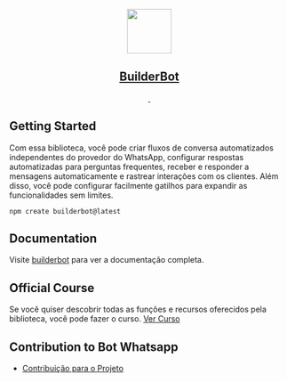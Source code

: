 <p align="center">
  <a href="https://builderbot.vercel.app/">
    <picture>
      <img src="(https://github.com/faanogueira/Bot-Whatsapp/blob/main/assets/thumbnail-vector.png)" height="80">
    </picture>
    <h2 align="center">BuilderBot</h2>
  </a>
</p>



<p align="center">
  <a aria-label="NPM version" href="https://www.npmjs.com/package/@builderbot/bot">
    <img alt="" src="https://img.shields.io/npm/v/@builderbot/bot?color=%2300c200&label=%40bot-whatsapp">
  </a>
  <a aria-label="Join the community on GitHub" href="https://link.codigoencasa.com/DISCORD">
    <img alt="" src="https://img.shields.io/discord/915193197645402142?logo=discord">
  </a>
</p>


## Getting Started

Com essa biblioteca, você pode criar fluxos de conversa automatizados independentes do provedor do WhatsApp, configurar respostas automatizadas para perguntas frequentes, receber e responder a mensagens automaticamente e rastrear interações com os clientes. Além disso, você pode configurar facilmente gatilhos para expandir as funcionalidades sem limites.

```
npm create builderbot@latest
```


## Documentation

Visite [builderbot](https://builderbot.vercel.app/) para ver a documentação completa.


## Official Course

Se você quiser descobrir todas as funções e recursos oferecidos pela biblioteca, você pode fazer o curso.
[Ver Curso](https://app.codigoencasa.com/courses/builderbot?refCode=LEIFER)


## Contribution to Bot Whatsapp
- [Contribuição para o Projeto](https://opencollective.com/bot-whatsapp/contributions/827009)
